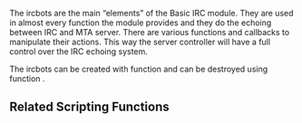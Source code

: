 The ircbots are the main “elements” of the Basic IRC module. They are used in almost every function the module provides and they do the echoing between IRC and MTA server. There are various functions and callbacks to manipulate their actions. This way the server controller will have a full control over the IRC echoing system.

The ircbots can be created with function and can be destroyed using function .

Related Scripting Functions
---------------------------
